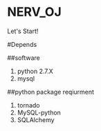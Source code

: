 NERV_OJ
=======

Let's Start!

#Depends

##software
1. python 2.7.X
2. mysql

##python package reqiurment
1. tornado
2. MySQL-python
3. SQLAlchemy
